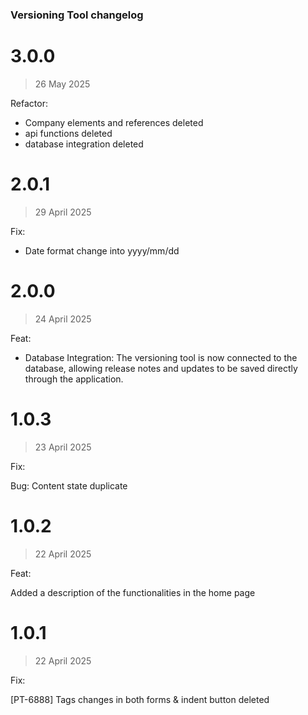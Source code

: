 ### Versioning Tool changelog

# 3.0.0

> 26 May 2025

Refactor:

- Company elements and references deleted
- api functions deleted
- database integration deleted

# 2.0.1

> 29 April 2025

Fix:

- Date format change into yyyy/mm/dd 

# 2.0.0

> 24 April 2025

Feat:

- Database Integration: The versioning tool is now connected to the database, allowing release notes and updates to be saved directly through the application.

# 1.0.3

> 23 April 2025

Fix:

Bug: Content state duplicate

# 1.0.2

> 22 April 2025

Feat:

Added a description of the functionalities in the home page

# 1.0.1

> 22 April 2025

Fix:

[PT-6888] Tags changes in both forms & indent button deleted



